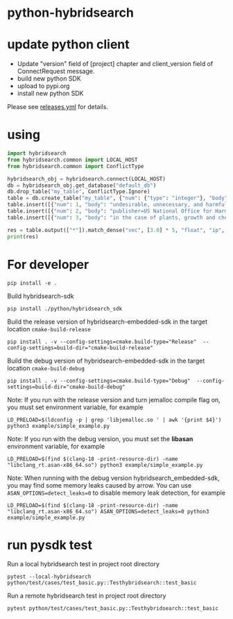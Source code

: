 # python-hybridsearch

# update python client

- Update "version" field of [project] chapter and client_version field of ConnectRequest message.
- build new python SDK
- upload to pypi.org
- install new python SDK

Please see [releases.yml](https://github.com/infiniflow/hybridsearch/blob/main/.github/workflows/release.yml) for details.

# using

```python
import hybridsearch
from hybridsearch.common import LOCAL_HOST
from hybridsearch.common import ConflictType

hybridsearch_obj = hybridsearch.connect(LOCAL_HOST)
db = hybridsearch_obj.get_database("default_db")
db.drop_table("my_table", ConflictType.Ignore)
table = db.create_table("my_table", {"num": {"type": "integer"}, "body": {"type": "varchar"}, "vec": {"type": "vector,5,float"}}, ConflictType.Error)
table.insert([{"num": 1, "body": "undesirable, unnecessary, and harmful", "vec": [1.0] * 5}])
table.insert([{"num": 2, "body": "publisher=US National Office for Harmful Algal Blooms", "vec": [4.0] * 5}])
table.insert([{"num": 3, "body": "in the case of plants, growth and chemical", "vec": [7.0] * 5}])

res = table.output(["*"]).match_dense("vec", [3.0] * 5, "float", "ip", 2).to_pl()
print(res)

```

# For developer
```shell
pip install -e .
```
Build hybridsearch-sdk 
```shell
pip install ./python/hybridsearch_sdk 
```
Build the release version of hybridsearch-embedded-sdk in the target location `cmake-build-release`
```shell
pip install . -v --config-settings=cmake.build-type="Release"  --config-settings=build-dir="cmake-build-release"
```
Build the debug version of hybridsearch-embedded-sdk in the target location `cmake-build-debug`
```shell
pip install . -v --config-settings=cmake.build-type="Debug"  --config-settings=build-dir="cmake-build-debug"
```
Note: If you run with the release version and turn jemalloc compile flag on, you must set environment variable, for example
```shell
LD_PRELOAD=$(ldconfig -p | grep 'libjemalloc.so ' | awk '{print $4}') python3 example/simple_example.py
```
Note: If you run with the debug version, you must set the **libasan** environment variable, for example
```shell
LD_PRELOAD=$(find $(clang-18 -print-resource-dir) -name "libclang_rt.asan-x86_64.so") python3 example/simple_example.py
```
Note: When running with the debug version hybridsearch_embedded-sdk, you may find some memory leaks caused by arrow. You can use `ASAN_OPTIONS=detect_leaks=0` to disable memory leak detection, for example
```shell
LD_PRELOAD=$(find $(clang-18 -print-resource-dir) -name "libclang_rt.asan-x86_64.so") ASAN_OPTIONS=detect_leaks=0 python3 example/simple_example.py
```

# run pysdk test
Run a local hybridsearch test in project root directory
```shell
pytest --local-hybridsearch python/test/cases/test_basic.py::Testhybridsearch::test_basic
```
Run a remote hybridsearch test in project root directory
```shell
pytest python/test/cases/test_basic.py::Testhybridsearch::test_basic
```